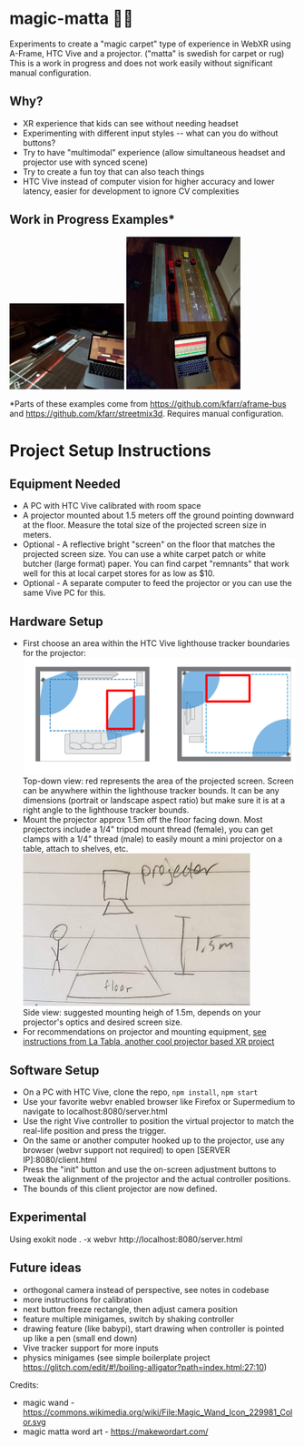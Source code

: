 # magic-matta 🏳️‍🌈
Experiments to create a "magic carpet" type of experience in WebXR using A-Frame, HTC Vive and a projector. ("matta" is swedish for carpet or rug) This is a work in progress and does not work easily without significant manual configuration.

## Why?
* XR experience that kids can see without needing headset
* Experimenting with different input styles -- what can you do without buttons?
* Try to have "multimodal" experience (allow simultaneous headset and projector use with synced scene)
* Try to create a fun toy that can also teach things
* HTC Vive instead of computer vision for higher accuracy and lower latency, easier for development to ignore CV complexities

## Work in Progress Examples*
<img height="40%" width="40%" src="./docs/bus-experiment-Dr8BgjVUcAED1vt.jpg" /> <img height="40%" width="40%" src="./docs/lego-street-DcTPKh0VAAIXgmg.jpg" />

*Parts of these examples come from https://github.com/kfarr/aframe-bus and https://github.com/kfarr/streetmix3d. Requires manual configuration.

# Project Setup Instructions

## Equipment Needed
* A PC with HTC Vive calibrated with room space
* A projector mounted about 1.5 meters off the ground pointing downward at the floor. Measure the total size of the projected screen size in meters.
* Optional - A reflective bright "screen" on the floor that matches the projected screen size. You can use a white carpet patch or white butcher (large format) paper. You can find carpet "remnants" that work well for this at local carpet stores for as low as $10.
* Optional - A separate computer to feed the projector or you can use the same Vive PC for this.

## Hardware Setup
* First choose an area within the HTC Vive lighthouse tracker boundaries for the projector:
<img src="./docs/projector-placement-topdown.png" /><br />
Top-down view: red represents the area of the projected screen. Screen can be anywhere within the lighthouse tracker bounds. It can be any dimensions (portrait or landscape aspect ratio) but make sure it is at a right angle to the lighthouse tracker bounds.
* Mount the projector approx 1.5m off the floor facing down. Most projectors include a 1/4" tripod mount thread (female), you can get clamps with a 1/4" thread (male) to easily mount a mini projector on a table, attach to shelves, etc.
<img src="./docs/projector-placement-side.jpg" /><br />
Side view: suggested mounting heigh of 1.5m, depends on your projector's optics and desired screen size.
* For recommendations on projector and mounting equipment, <a href="https://github.com/chaimgingold/Tabla/#recommended-camera-and-projector">see instructions from La Tabla, another cool projector based XR project</a>

## Software Setup
* On a PC with HTC Vive, clone the repo, `npm install`, `npm start`
* Use your favorite webvr enabled browser like Firefox or Supermedium to navigate to localhost:8080/server.html
* Use the right Vive controller to position the virtual projector to match the real-life position and press the trigger.
* On the same or another computer hooked up to the projector, use any browser (webvr support not required) to open [SERVER IP]:8080/client.html
* Press the "init" button and use the on-screen adjustment buttons to tweak the alignment of the projector and the actual controller positions.
* The bounds of this client projector are now defined.

## Experimental
Using exokit
node . -x webvr http://localhost:8080/server.html

## Future ideas
* orthogonal camera instead of perspective, see notes in codebase
* more instructions for calibration
* next button freeze rectangle, then adjust camera position
* feature multiple minigames, switch by shaking controller
* drawing feature (like babypi), start drawing when controller is pointed up like a pen (small end down)
* Vive tracker support for more inputs
* physics minigames (see simple boilerplate project https://glitch.com/edit/#!/boiling-alligator?path=index.html:27:10)

Credits:
- magic wand - https://commons.wikimedia.org/wiki/File:Magic_Wand_Icon_229981_Color.svg
- magic matta word art - https://makewordart.com/
